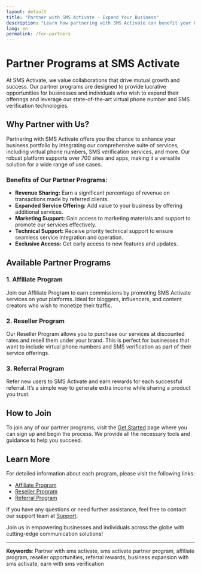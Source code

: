 ```yaml
---
layout: default
title: "Partner with SMS Activate - Expand Your Business"
description: "Learn how partnering with SMS Activate can benefit your business. Explore our affiliate, reseller, and referral programs."
lang: en
permalink: /for-partners
---
```


# Partner Programs at SMS Activate

At SMS Activate, we value collaborations that drive mutual growth and success. Our partner programs are designed to provide lucrative opportunities for businesses and individuals who wish to expand their offerings and leverage our state-of-the-art virtual phone number and SMS verification technologies.

## Why Partner with Us?

Partnering with SMS Activate offers you the chance to enhance your business portfolio by integrating our comprehensive suite of services, including virtual phone numbers, SMS verification services, and more. Our robust platform supports over 700 sites and apps, making it a versatile solution for a wide range of use cases.

### Benefits of Our Partner Programs:
- **Revenue Sharing:** Earn a significant percentage of revenue on transactions made by referred clients.
- **Expanded Service Offering:** Add value to your business by offering additional services.
- **Marketing Support:** Gain access to marketing materials and support to promote our services effectively.
- **Technical Support:** Receive priority technical support to ensure seamless service integration and operation.
- **Exclusive Access:** Get early access to new features and updates.

## Available Partner Programs

### 1. Affiliate Program
Join our Affiliate Program to earn commissions by promoting SMS Activate services on your platforms. Ideal for bloggers, influencers, and content creators who wish to monetize their traffic.

### 2. Reseller Program
Our Reseller Program allows you to purchase our services at discounted rates and resell them under your brand. This is perfect for businesses that want to include virtual phone numbers and SMS verification as part of their service offerings.

### 3. Referral Program
Refer new users to SMS Activate and earn rewards for each successful referral. It’s a simple way to generate extra income while sharing a product you trust.

## How to Join

To join any of our partner programs, visit the [Get Started](/get-started) page where you can sign up and begin the process. We provide all the necessary tools and guidance to help you succeed.

## Learn More

For detailed information about each program, please visit the following links:
- [Affiliate Program](/affiliate-program)
- [Reseller Program](/reseller-program)
- [Referral Program](/referral-program)

If you have any questions or need further assistance, feel free to contact our support team at [Support](/support).

Join us in empowering businesses and individuals across the globe with cutting-edge communication solutions!

---

**Keywords**: Partner with sms activate, sms activate partner program, affiliate program, reseller opportunities, referral rewards, business expansion with sms activate, earn with sms verification